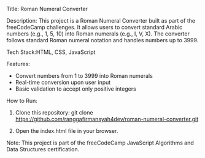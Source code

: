 Title: Roman Numeral Converter

Description:
This project is a Roman Numeral Converter built as part of the freeCodeCamp challenges. It allows users to convert standard Arabic numbers (e.g., 1, 5, 10) into Roman numerals (e.g., I, V, X). The converter follows standard Roman numeral notation and handles numbers up to 3999.

Tech Stack:HTML, CSS, JavaScript

Features:
- Convert numbers from 1 to 3999 into Roman numerals
- Real-time conversion upon user input
- Basic validation to accept only positive integers

How to Run:
1. Clone this repository:
git clone https://github.com/ranggafirmansyah4dev/roman-numeral-converter.git

2. Open the index.html file in your browser.


Note:
This project is part of the freeCodeCamp JavaScript Algorithms and Data Structures certification.
